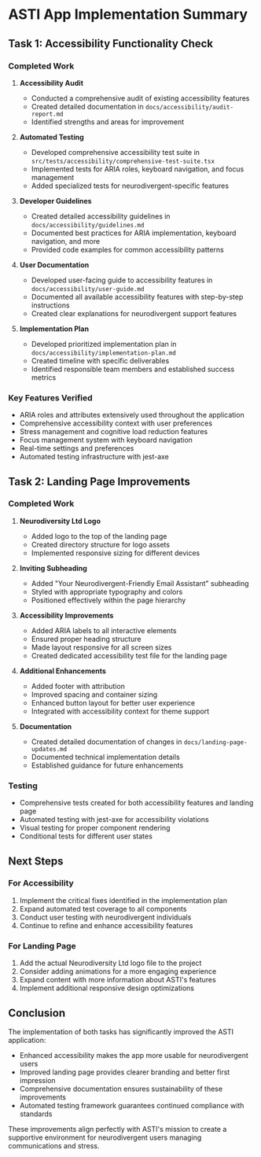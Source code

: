 # ASTI App Implementation Summary

## Task 1: Accessibility Functionality Check

### Completed Work
1. **Accessibility Audit**
   - Conducted a comprehensive audit of existing accessibility features
   - Created detailed documentation in `docs/accessibility/audit-report.md`
   - Identified strengths and areas for improvement

2. **Automated Testing**
   - Developed comprehensive accessibility test suite in `src/tests/accessibility/comprehensive-test-suite.tsx`
   - Implemented tests for ARIA roles, keyboard navigation, and focus management
   - Added specialized tests for neurodivergent-specific features

3. **Developer Guidelines**
   - Created detailed accessibility guidelines in `docs/accessibility/guidelines.md`
   - Documented best practices for ARIA implementation, keyboard navigation, and more
   - Provided code examples for common accessibility patterns

4. **User Documentation**
   - Developed user-facing guide to accessibility features in `docs/accessibility/user-guide.md`
   - Documented all available accessibility features with step-by-step instructions
   - Created clear explanations for neurodivergent support features

5. **Implementation Plan**
   - Developed prioritized implementation plan in `docs/accessibility/implementation-plan.md`
   - Created timeline with specific deliverables
   - Identified responsible team members and established success metrics

### Key Features Verified
- ARIA roles and attributes extensively used throughout the application
- Comprehensive accessibility context with user preferences
- Stress management and cognitive load reduction features
- Focus management system with keyboard navigation
- Real-time settings and preferences
- Automated testing infrastructure with jest-axe

## Task 2: Landing Page Improvements

### Completed Work
1. **Neurodiversity Ltd Logo**
   - Added logo to the top of the landing page
   - Created directory structure for logo assets
   - Implemented responsive sizing for different devices

2. **Inviting Subheading**
   - Added "Your Neurodivergent-Friendly Email Assistant" subheading
   - Styled with appropriate typography and colors
   - Positioned effectively within the page hierarchy

3. **Accessibility Improvements**
   - Added ARIA labels to all interactive elements
   - Ensured proper heading structure
   - Made layout responsive for all screen sizes
   - Created dedicated accessibility test file for the landing page

4. **Additional Enhancements**
   - Added footer with attribution
   - Improved spacing and container sizing
   - Enhanced button layout for better user experience
   - Integrated with accessibility context for theme support

5. **Documentation**
   - Created detailed documentation of changes in `docs/landing-page-updates.md`
   - Documented technical implementation details
   - Established guidance for future enhancements

### Testing
- Comprehensive tests created for both accessibility features and landing page
- Automated testing with jest-axe for accessibility violations
- Visual testing for proper component rendering
- Conditional tests for different user states

## Next Steps

### For Accessibility
1. Implement the critical fixes identified in the implementation plan
2. Expand automated test coverage to all components
3. Conduct user testing with neurodivergent individuals
4. Continue to refine and enhance accessibility features

### For Landing Page
1. Add the actual Neurodiversity Ltd logo file to the project
2. Consider adding animations for a more engaging experience
3. Expand content with more information about ASTI's features
4. Implement additional responsive design optimizations

## Conclusion
The implementation of both tasks has significantly improved the ASTI application:
- Enhanced accessibility makes the app more usable for neurodivergent users
- Improved landing page provides clearer branding and better first impression
- Comprehensive documentation ensures sustainability of these improvements
- Automated testing framework guarantees continued compliance with standards

These improvements align perfectly with ASTI's mission to create a supportive environment for neurodivergent users managing communications and stress. 